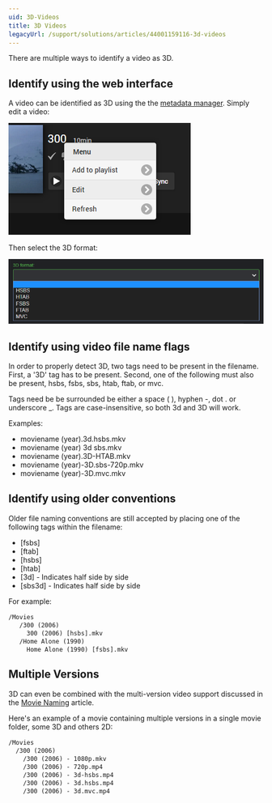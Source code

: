 ```yaml
---
uid: 3D-Videos
title: 3D Videos
legacyUrl: /support/solutions/articles/44001159116-3d-videos
---
```


There are multiple ways to identify a video as 3D.

## Identify using the web interface

A video can be identified as 3D using the the [metadata manager](Metadata-manager). Simply edit a video:

![](images/server/musicvideos1.png)

Then select the 3D format:

![](images/server/3dvideos1.png)


## Identify using video file name flags

In order to properly detect 3D, two tags need to be present in the filename. First, a '3D' tag has to be present. Second, one of the following must also be present, hsbs, fsbs, sbs, htab, ftab, or mvc.

Tags need be be surrounded be either a space ( ), hyphen -, dot . or underscore _. Tags are case-insensitive, so both 3d and 3D will work.

Examples:

* moviename (year).3d.hsbs.mkv
* moviename (year) 3d sbs.mkv
* moviename (year).3D-HTAB.mkv
* moviename (year)-3D.sbs-720p.mkv
* moviename (year)-3D.mvc.mkv

## Identify using older conventions

Older file naming conventions are still accepted  by placing one of the following tags within the filename:

* [fsbs]
* [ftab]
* [hsbs]
* [htab]
* [3d] - Indicates half side by side
* [sbs3d] - Indicates half side by side

For example:

```
/Movies
   /300 (2006)
     300 (2006) [hsbs].mkv
   /Home Alone (1990)
     Home Alone (1990) [fsbs].mkv
```

## Multiple Versions

3D can even be combined with the multi-version video support discussed in the [Movie Naming](Movie-naming) article.

Here's an example of a movie containing multiple versions in a single movie folder, some 3D and others 2D:

```
/Movies
  /300 (2006)
    /300 (2006) - 1080p.mkv
    /300 (2006) - 720p.mp4
    /300 (2006) - 3d-hsbs.mp4
    /300 (2006) - 3d.hsbs.mp4
    /300 (2006) - 3d.mvc.mp4

```